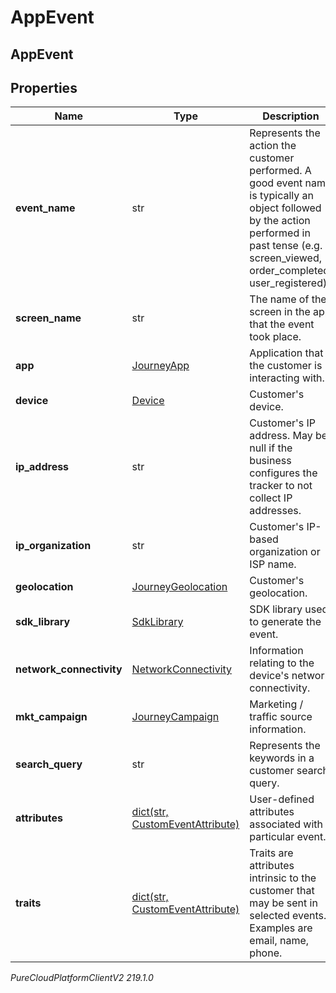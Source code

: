# AppEvent

## AppEvent

## Properties

|Name | Type | Description | Notes|
|------------ | ------------- | ------------- | -------------|
| **event_name** | str | Represents the action the customer performed. A good event name is typically an object followed by the action performed in past tense (e.g. screen_viewed, order_completed, user_registered). | |
| **screen_name** | str | The name of the screen in the app that the event took place. | |
| **app** | [JourneyApp](JourneyApp) | Application that the customer is interacting with. | |
| **device** | [Device](Device) | Customer&#39;s device. | |
| **ip_address** | str | Customer&#39;s IP address. May be null if the business configures the tracker to not collect IP addresses. | [optional] |
| **ip_organization** | str | Customer&#39;s IP-based organization or ISP name. | [optional] |
| **geolocation** | [JourneyGeolocation](JourneyGeolocation) | Customer&#39;s geolocation. | [optional] |
| **sdk_library** | [SdkLibrary](SdkLibrary) | SDK library used to generate the event. | [optional] |
| **network_connectivity** | [NetworkConnectivity](NetworkConnectivity) | Information relating to the device&#39;s network connectivity. | [optional] |
| **mkt_campaign** | [JourneyCampaign](JourneyCampaign) | Marketing / traffic source information. | [optional] |
| **search_query** | str | Represents the keywords in a customer search query. | [optional] |
| **attributes** | [dict(str, CustomEventAttribute)](CustomEventAttribute) | User-defined attributes associated with a particular event. | |
| **traits** | [dict(str, CustomEventAttribute)](CustomEventAttribute) | Traits are attributes intrinsic to the customer that may be sent in selected events. Examples are email, name, phone. | |



_PureCloudPlatformClientV2 219.1.0_
